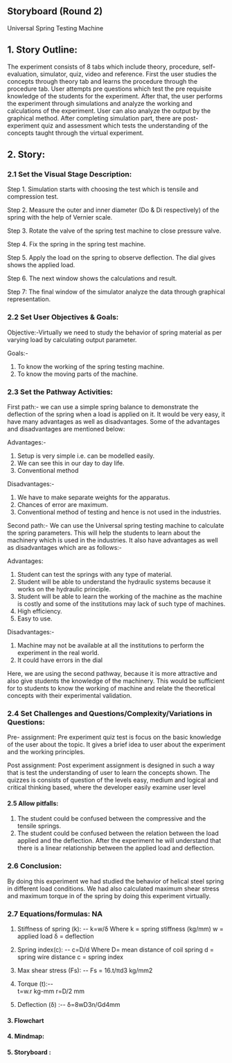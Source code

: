 ## Storyboard (Round 2)
 Universal Spring Testing Machine
 
## 1. Story Outline:

The experiment consists of 8 tabs which include theory, procedure, self-evaluation, simulator, quiz, video and reference. First the user studies the concepts through theory tab and learns the procedure through the procedure tab.
User attempts pre questions which test the pre requisite knowledge of the students for the experiment.
After that, the user performs the experiment through simulations and analyze the working and calculations of the experiment. User can also analyze the output by the graphical method.
After completing simulation part, there are post-experiment quiz and assessment which tests the understanding of the concepts taught through the virtual experiment.

## 2. Story:
### 2.1 Set the Visual Stage Description:
Step 1. Simulation starts with choosing the test which is tensile and compression test.

Step 2. Measure the outer and inner diameter (Do & Di respectively) of the spring with the help of Vernier scale.

Step 3. Rotate the valve of the spring test machine to close pressure valve.

Step 4. Fix the spring in the spring test machine. 

Step 5. Apply the load on the spring to observe deflection. The dial gives shows the applied load. 

Step 6. The next window shows the calculations and result.

Step 7: The final window of the simulator analyze the data through graphical representation.

### 2.2 Set User Objectives & Goals:
Objective:-Virtually we need to study the behavior of spring material as per varying load by calculating output parameter. 

Goals:- 
1.	To know the working of the spring testing machine.
2.	To know the moving parts of the machine.


### 2.3 Set the Pathway Activities:

First path:- we can use a simple spring balance to demonstrate the deflection of the spring when a load is applied on it. It would be very easy, it have many advantages as well as disadvantages. Some of the advantages and disadvantages are mentioned below: 

Advantages:-
1)	Setup is very simple i.e. can be modelled easily.
2)	We can see this in our day to day life.
3)	Conventional method

Disadvantages:-

1)  We have to make separate weights for the apparatus.
2)  Chances of error are maximum.
3) Conventional method of testing and hence is not used in the industries. 

Second path:- We can use the Universal spring testing machine to calculate the spring parameters. This will help the students to learn about the machinery which is used in the industries. It also have advantages as well as disadvantages which are as follows:-

Advantages:

1)	Student can test the springs with any type of material.
2)	Student will be able to understand the hydraulic systems because it works on the hydraulic principle.
3)	Student will be able to learn the working of the machine as the machine is costly and some of the institutions may lack of such type of machines.
4)	High efficiency.
5)	Easy to use.

Disadvantages:-

1)	Machine may not be available at all the institutions to perform the experiment in the real world.
2)	It could have errors in the dial 

Here, we are using the second pathway, because it is more attractive and also give students the knowledge of the machinery. This would be sufficient for to students to know the working of machine and relate the theoretical concepts with their experimental validation. 

### 2.4 Set Challenges and Questions/Complexity/Variations in Questions:

Pre- assignment: Pre experiment quiz test is focus on the basic knowledge of the user about the topic. It gives a brief idea to user about the experiment and the working principles.

Post assignment: Post experiment assignment is designed in such a way that is test the understanding of user to learn the concepts shown. The quizzes is consists of question of the levels easy, medium and logical and critical thinking based, where the developer easily examine user level

#### 2.5 Allow pitfalls:

1)	The student could be confused between the compressive and the tensile springs.
2)	The student could be confused between the relation between the load applied and the deflection. After the experiment he will understand that there is a linear relationship between the applied load and deflection.

### 2.6 Conclusion:

By doing this experiment we had studied the behavior of helical steel spring in different load conditions. We had also calculated maximum shear stress and maximum torque in of the spring by doing this experiment virtually.

### 2.7 Equations/formulas: NA
 1) Stiffness of spring (k): --
       k=w/δ
       Where k = spring stiffness (kg/mm)
       w = applied load 
       δ = deflection 
2) Spring index(c): --
c=D/d
Where D= mean distance of coil spring
d = spring wire distance 
c = spring index
3) Max shear stress (Fs): --
Fs = 16.t/πd3   kg/mm2

4) Torque (t):--  
 t=w.r   kg-mm
           r=D/2 mm
5) Deflection (δ) :--
      δ=8wD3n/Gd4mm

#### 3. Flowchart 


#### 4. Mindmap:

#### 5. Storyboard :

